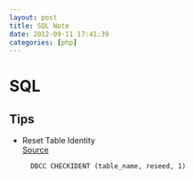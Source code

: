 ```yaml
---
layout: post
title: SQL Note
date: 2012-09-11 17:41:39
categories: [php]
---
```

SQL
======
Tips
------
- Reset Table Identity  
  [Source](http://blog.sqlauthority.com/2007/03/15/sql-server-dbcc-reseed-table-identity-value-reset-table-identity/)

		DBCC CHECKIDENT (table_name, reseed, 1)
